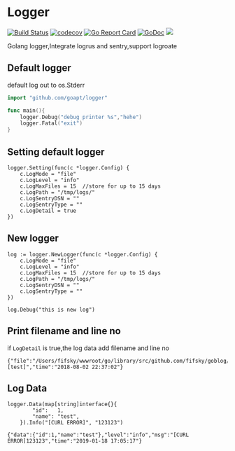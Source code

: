 # Logger
<p>
<a href="https://github.com/goapt/logger/actions"><img src="https://github.com/goapt/logger/workflows/build/badge.svg" alt="Build Status"></a>
<a href="https://codecov.io/gh/goapt/logger"><img src="https://codecov.io/gh/goapt/logger/branch/master/graph/badge.svg" alt="codecov"></a>
<a href="https://goreportcard.com/report/github.com/goapt/logger"><img src="https://goreportcard.com/badge/github.com/goapt/logger" alt="Go Report Card
"></a>
<a href="https://godoc.org/github.com/goapt/logger"><img src="https://godoc.org/github.com/goapt/logger?status.svg" alt="GoDoc"></a>
<a href="https://opensource.org/licenses/mit-license.php" rel="nofollow"><img src="https://badges.frapsoft.com/os/mit/mit.svg?v=103"></a>
</p>


Golang logger,Integrate logrus and sentry,support logroate

## Default logger

default log out to os.Stderr

```go
import "github.com/goapt/logger"

func main(){
    logger.Debug("debug printer %s","hehe")
    logger.Fatal("exit")
}
```

## Setting default logger
```
logger.Setting(func(c *logger.Config) {
    c.LogMode = "file"
    c.LogLevel = "info"
    c.LogMaxFiles = 15  //store for up to 15 days
    c.LogPath = "/tmp/logs/"
    c.LogSentryDSN = ""
    c.LogSentryType = ""
    c.LogDetail = true
})
```

## New logger

```
log := logger.NewLogger(func(c *logger.Config) {
    c.LogMode = "file"
    c.LogLevel = "info"
    c.LogMaxFiles = 15  //store for up to 15 days
    c.LogPath = "/tmp/logs/"
    c.LogSentryDSN = ""
    c.LogSentryType = ""
})

log.Debug("this is new log")
```

## Print filename and line no

if `LogDetail` is true,the log data add filename and line no

```
{"file":"/Users/fifsky/wwwroot/go/library/src/github.com/fifsky/goblog/handler/index.go","func":"handler.IndexGet","level":"debug","line":16,"msg":"[test]","time":"2018-08-02 22:37:02"}
```

## Log Data

```
logger.Data(map[string]interface{}{
		"id":   1,
		"name": "test",
	}).Info("[CURL ERROR]", "123123")
```

```
{"data":{"id":1,"name":"test"},"level":"info","msg":"[CURL ERROR]123123","time":"2019-01-18 17:05:17"}
```
